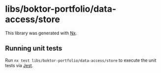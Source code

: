 # libs/boktor-portfolio/data-access/store

This library was generated with [Nx](https://nx.dev).

## Running unit tests

Run `nx test libs/boktor-portfolio/data-access/store` to execute the unit tests via [Jest](https://jestjs.io).
